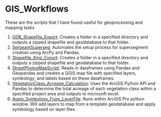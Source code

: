 # GIS_Workflows
These are the scripts that I have found useful for geoprocessing and mapping tasks
1. [GDB_Shapefile_Export](https://github.com/nabascher/GIS_Workflows/blob/main/GDB_Shapfile_Export_v4.py): Creates a folder in a specified directory and outputs a zipped shapefile and geodatabase to that folder.
2. [SergeantSuperseg](https://github.com/nabascher/GIS_Workflows/blob/main/SergeantSuperseg_v4.py): Automates the setup process for supersegment creation using ArcPy and Pandas.
3. [Shapefile_Kmz_Export](https://github.com/nabascher/GIS_Workflows/blob/main/Shapefile_Kmz_Export_v3.py): Creates a folder in a specified directory and outputs a zipped shapefile and geodatabase to that folder. 
4. [StreetPhotosMapScript](https://github.com/nabascher/GIS_Workflows/blob/main/StreetPhotosMapScript_v4.py): Reads in dataframes using Pandas and Geopandas and creates a QGIS map file with specified layers, symbology, and labels based on these dataframes. 
5. [VegetationClass_Acreage_Calculation](https://github.com/nabascher/GIS_Workflows/blob/main/VegetationClass_Acreage_Calculation.ipynb): Uses the ArcGIS Python API and Pandas to determine the total acreage of each vegetation class within a specified project area and outputs to microsoft excel. 
6. [Apply_Symbology_From_LayerFile](https://github.com/nabascher/GIS_Workflows/blob/main/VegetationClass_Acreage_Calculation.ipynb): Runs within ArcGIS Pro python window.  Will add layers to map from a template geodatabase and apply symbology based on layer files.  
